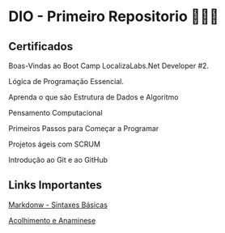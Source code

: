 # DIO - Primeiro Repositorio 👨🏻‍💻


## Certificados

Boas-Vindas ao Boot Camp LocalizaLabs.Net Developer #2.

Lógica de Programação Essencial.

Aprenda o que são Estrutura de Dados e Algoritmo

Pensamento Computacional

Primeiros Passos para Começar a Programar

Projetos ágeis com SCRUM

Introdução ao Git e ao GitHub




## Links Importantes

[Markdonw - Sintaxes Básicas](https://www.markdownguide.org/basic-syntax/)

[Acolhimento e Anaminese](https://docs.google.com/forms/d/e/1FAIpQLSc8-fslwreuhn_eIlp5ognZG2EXgDzISFq7iucgvVBh7cFvTQ/viewform?embedded=true)







